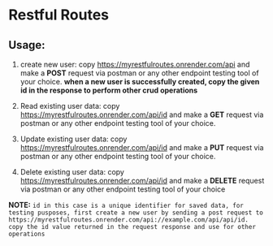 # Restful Routes

## Usage:
1. create new user: copy https://myrestfulroutes.onrender.com/api and make a **POST** request via postman or any other endpoint testing tool of your choice. **when a new user is successfully created, copy the given id in the response to perform other crud operations**

2. Read existing user data: copy https://myrestfulroutes.onrender.com/api/id and make a **GET** request via postman or any other endpoint testing tool of your choice.

3. Update existing user data: copy https://myrestfulroutes.onrender.com/api/id and make a **PUT** request via postman or any other endpoint testing tool of your choice.

4. Delete existing user data: copy https://myrestfulroutes.onrender.com/api/id and make a **DELETE** request via postman or any other endpoint testing tool of your choice

**NOTE:** `id in this case is a unique identifier for saved data, for testing pusposes, first create a new user by sending a post request to https://myrestfulroutes.onrender.com/api://example.com/api/api/id. copy the id value returned in the request response and use for other operations`
